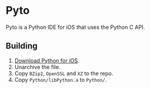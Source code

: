 # Pyto

Pyto is a Python IDE for iOS that uses the Python C API.

## Building

1. [Download Python for iOS](https://s3-us-west-2.amazonaws.com/pybee-briefcase-support/Python-Apple-support/3.6/iOS/Python-3.6-iOS-support.b6.tar.gz).
2. Unarchive the file.
3. Copy `BZip2`, `OpenSSL` and `XZ` to the repo.
4. Copy `Python/libPython.a` to `Python/`.
